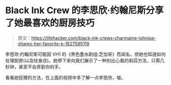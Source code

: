 # Black Ink Crew 的李思欣·约翰尼斯分享了她最喜欢的厨房技巧

> 原文：<https://lifehacker.com/black-ink-crews-charmaine-johnise-shares-her-favorite-k-1827585119>

李思欣·约翰尼斯可能因 VH1 的《黑色墨水剧组:芝加哥》而闻名，但她也知道如何处理厨房(以及纹身店)。她停下来向我们展示了一种别出心裁的剥蒜方法，只需几秒钟，甚至不会弄脏你的手。

看看她狡猾的方法，在上面的视频中多了解一点李思欣，嘘。